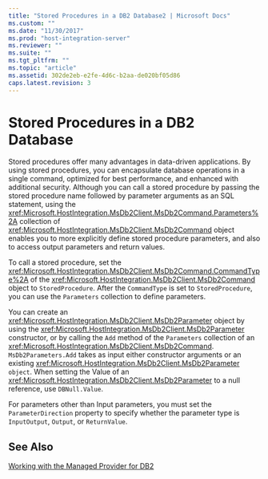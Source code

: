 ```yaml
---
title: "Stored Procedures in a DB2 Database2 | Microsoft Docs"
ms.custom: ""
ms.date: "11/30/2017"
ms.prod: "host-integration-server"
ms.reviewer: ""
ms.suite: ""
ms.tgt_pltfrm: ""
ms.topic: "article"
ms.assetid: 302de2eb-e2fe-4d6c-b2aa-de020bf05d86
caps.latest.revision: 3
---
```

# Stored Procedures in a DB2 Database
Stored procedures offer many advantages in data-driven applications. By using stored procedures, you can encapsulate database operations in a single command, optimized for best performance, and enhanced with additional security. Although you can call a stored procedure by passing the stored procedure name followed by parameter arguments as an SQL statement, using the <xref:Microsoft.HostIntegration.MsDb2Client.MsDb2Command.Parameters%2A> collection of <xref:Microsoft.HostIntegration.MsDb2Client.MsDb2Command> object enables you to more explicitly define stored procedure parameters, and also to access output parameters and return values.  
  
 To call a stored procedure, set the <xref:Microsoft.HostIntegration.MsDb2Client.MsDb2Command.CommandType%2A> of the <xref:Microsoft.HostIntegration.MsDb2Client.MsDb2Command> object to `StoredProcedure`. After the `CommandType` is set to `StoredProcedure`, you can use the `Parameters` collection to define parameters.  
  
 You can create an <xref:Microsoft.HostIntegration.MsDb2Client.MsDb2Parameter> object by using the <xref:Microsoft.HostIntegration.MsDb2Client.MsDb2Parameter> constructor, or by calling the `Add` method of the `Parameters` collection of an <xref:Microsoft.HostIntegration.MsDb2Client.MsDb2Command>. `MsDb2Parameters.Add` takes as input either constructor arguments or an existing <xref:Microsoft.HostIntegration.MsDb2Client.MsDb2Parameter> `object`. When setting the Value of an <xref:Microsoft.HostIntegration.MsDb2Client.MsDb2Parameter> to a null reference, use `DBNull.Value`.  
  
 For parameters other than Input parameters, you must set the `ParameterDirection` property to specify whether the parameter type is `InputOutput`, `Output`, or `ReturnValue`.  
  
## See Also  
 [Working with the Managed Provider for DB2](../HIS2010/working-with-the-managed-provider-for-db22.md)